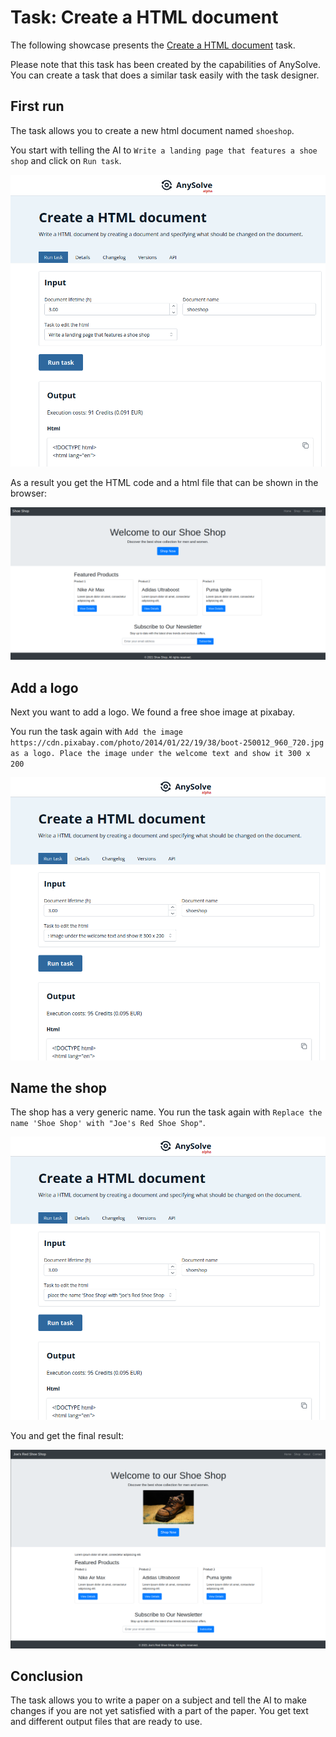 # Task: Create a HTML document

The following showcase presents the [Create a HTML document](https://www.anysolve.ai/tasks/u-ba835df8268fc301-create-a-html-document) task.

Please note that this task has been created by the capabilities of AnySolve. You can create a task that does a similar task easily with the task designer.

## First run

The task allows you to create a new html document named `shoeshop`.

You start with telling the AI to `Write a landing page that features a shoe shop` and click on `Run task`.

![Screenshot](basic.png)

As a result you get the HTML code and a html file that can be shown in the browser:

![Screenshot](basic-result.png)

## Add a logo

Next you want to add a logo. We found a free shoe image at pixabay.

You run the task again with `Add the image https://cdn.pixabay.com/photo/2014/01/22/19/38/boot-250012_960_720.jpg as a logo. Place the image under the welcome text and show it 300 x 200`

![Screenshot](add-img.png)

## Name the shop

The shop has a very generic name. You run the task again with `Replace the name 'Shoe Shop' with "Joe's Red Shoe Shop"`.

![Screenshot](naming.png)

You and get the final result:

![Screenshot](final.png)

## Conclusion

The task allows you to write a paper on a subject and tell the AI to make changes if you are not yet satisfied with a part of the paper. You get text and different output files that are ready to use.
